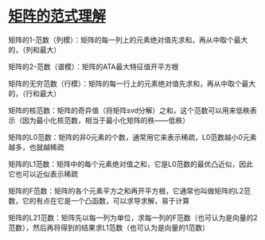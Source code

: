 # [矩阵的范式理解](https://blog.csdn.net/zaishuiyifangxym/article/details/81673491)

矩阵的1-范数（列模）：矩阵的每一列上的元素绝对值先求和，再从中取个最大的，（列和最大）

矩阵的2-范数（谱模）：矩阵的ATA最大特征值开平方根 

矩阵的无穷范数（行模）：矩阵的每一行上的元素绝对值先求和，再从中取个最大的，（行和最大）

矩阵的核范数：矩阵的奇异值（将矩阵svd分解）之和，这个范数可以用来低秩表示（因为最小化核范数，相当于最小化矩阵的秩——低秩）

矩阵的L0范数：矩阵的非0元素的个数，通常用它来表示稀疏，L0范数越小0元素越多，也就越稀疏

矩阵的L1范数：矩阵中的每个元素绝对值之和，它是L0范数的最优凸近似，因此它也可以近似表示稀疏

矩阵的F范数：矩阵的各个元素平方之和再开平方根，它通常也叫做矩阵的L2范数，它的有点在它是一个凸函数，可以求导求解，易于计算

矩阵的L21范数：矩阵先以每一列为单位，求每一列的F范数（也可认为是向量的2范数），然后再将得到的结果求L1范数（也可认为是向量的1范数）
